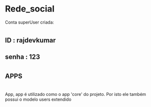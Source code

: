 # Rede_social

Conta superUser criada:
#
## ID : rajdevkumar 
## senha : 123

#

## APPS
#
App, app é utilizado como o app 'core' do projeto.
Por isto ele também possui o modelo users extendido
